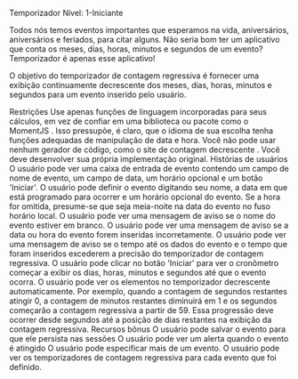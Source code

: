 Temporizador
Nível: 1-Iniciante

Todos nós temos eventos importantes que esperamos na vida, aniversários, aniversários e feriados, para citar alguns. Não seria bom ter um aplicativo que conta os meses, dias, horas, minutos e segundos de um evento? Temporizador é apenas esse aplicativo!

O objetivo do temporizador de contagem regressiva é fornecer uma exibição continuamente decrescente dos meses, dias, horas, minutos e segundos para um evento inserido pelo usuário.

Restrições
Use apenas funções de linguagem incorporadas para seus cálculos, em vez de confiar em uma biblioteca ou pacote como o MomentJS . Isso pressupõe, é claro, que o idioma de sua escolha tenha funções adequadas de manipulação de data e hora.
Você não pode usar nenhum gerador de código, como o site de contagem decrescente . Você deve desenvolver sua própria implementação original.
Histórias de usuários
 O usuário pode ver uma caixa de entrada de evento contendo um campo de nome de evento, um campo de data, um horário opcional e um botão 'Iniciar'.
O usuário pode definir o evento digitando seu nome, a data em que está programado para ocorrer e um horário opcional do evento. Se a hora for omitida, presume-se que seja meia-noite na data do evento no fuso horário local.
 O usuário pode ver uma mensagem de aviso se o nome do evento estiver em branco.
 O usuário pode ver uma mensagem de aviso se a data ou hora do evento forem inseridas incorretamente.
 O usuário pode ver uma mensagem de aviso se o tempo até os dados do evento e o tempo que foram inseridos excederem a precisão do temporizador de contagem regressiva.
 O usuário pode clicar no botão 'Iniciar' para ver o cronômetro começar a exibir os dias, horas, minutos e segundos até que o evento ocorra.
O usuário pode ver os elementos no temporizador decrescente automaticamente. Por exemplo, quando a contagem de segundos restantes atingir 0, a contagem de minutos restantes diminuirá em 1 e os segundos começarão a contagem regressiva a partir de 59. Essa progressão deve ocorrer desde segundos até a posição de dias restantes na exibição da contagem regressiva.
Recursos bônus
 O usuário pode salvar o evento para que ele persista nas sessões
 O usuário pode ver um alerta quando o evento é atingido
 O usuário pode especificar mais de um evento.
 O usuário pode ver os temporizadores de contagem regressiva para cada evento que foi definido.

